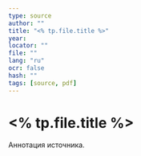 ```yaml
---
type: source
author: ""
title: "<% tp.file.title %>"
year: 
locator: ""
file: ""
lang: "ru"
ocr: false
hash: ""
tags: [source, pdf]
---
```

# <% tp.file.title %>

Аннотация источника.
